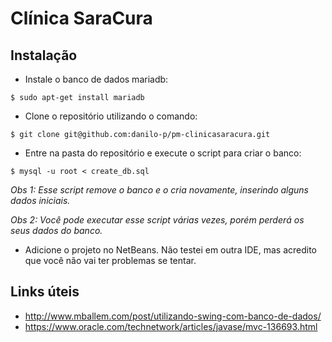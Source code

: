 # Clínica SaraCura

## Instalação

- Instale o banco de dados mariadb:
```shell
$ sudo apt-get install mariadb
```

- Clone o repositório utilizando o comando:
```shell
$ git clone git@github.com:danilo-p/pm-clinicasaracura.git
```

- Entre na pasta do repositório e execute o script para criar o banco:
```shell
$ mysql -u root < create_db.sql
```
*Obs 1: Esse script remove o banco e o cria novamente, inserindo  alguns dados iniciais.*

*Obs 2: Você pode executar esse script várias vezes, porém perderá os seus dados do banco.*

- Adicione o projeto no NetBeans. Não testei em outra IDE, mas acredito que você não vai ter problemas se tentar.


##  Links úteis
- http://www.mballem.com/post/utilizando-swing-com-banco-de-dados/
- https://www.oracle.com/technetwork/articles/javase/mvc-136693.html


